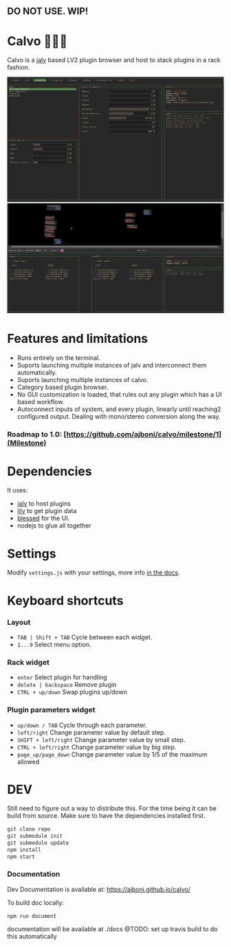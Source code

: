 ## DO NOT USE. WIP!

# Calvo 🧑🏼‍🦲

Calvo is a [jalv](http://drobilla.net/software/jalv) based LV2 plugin browser and host to stack plugins in a rack fashion.

![calvo](static/img/2020-07-27.png)
![connections](static/img/2020-07-27-connections.gif)

# Features and limitations
- Runs entirely on the terminal.
- Suports launching multiple instances of jalv and interconnect them automatically.
- Suports launching multiple instances of calvo.
- Category based plugin browser.
- No GUI customization is loaded, that rules out any plugin which has a UI based workflow.
- Autoconnect inputs of system, and every plugin, linearly until reaching2 configured output. Dealing with mono/stereo conversion along the way.

### Roadmap to 1.0: [https://github.com/ajboni/calvo/milestone/1](Milestone)


# Dependencies
It uses:

- [jalv](http://drobilla.net/software/jalv) to host plugins
- [lilv](http://drobilla.net/software/lilv) to get plugin data
- [blessed](https://github.com/chjj/blessed) for the UI.
- nodejs to glue all together

# Settings
Modify `settings.js` with your settings, more info [in the docs](https://ajboni.github.io/calvo/module-settings.html).

# Keyboard shortcuts

### Layout

- `TAB | Shift + TAB` Cycle between each widget.
- `1...9` Select menu option.

### Rack widget

- `enter` Select plugin for handling
- `delete | backspace` Remove plugin
- `CTRL + up/down` Swap plugins up/down

### Plugin parameters widget
- `up/down / TAB` Cycle through each parameter.
- `left/right` Change parameter value by default step.
- `SHIFT + left/right` Change parameter value by small step.
- `CTRL + left/right` Change parameter value by big step.
- `page_up/page_down` Change parameter value by 1/5 of the maximum allowed
  
# DEV

Still need to figure out a way to distribute this.
For the time being it can be build from source.
Make sure to have the dependencies installed first.

```
git clone repo
git submodule init
git submodule update
npm install
npm start
```

### Documentation

Dev Documentation is available at: https://ajboni.github.io/calvo/

To build doc locally:
```
npm run document
```

documentation will be available at ./docs
@TODO: set up travis build to do this automatically
